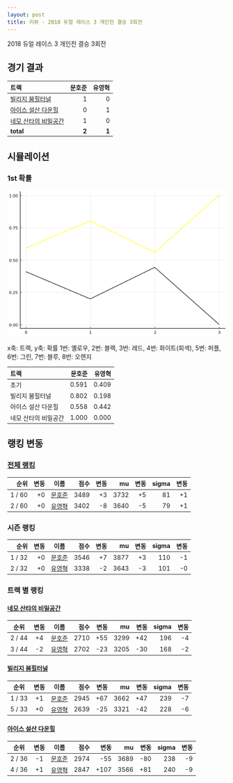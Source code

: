 ```yaml
---
layout: post
title: 리뷰 - 2018 듀얼 레이스 3 개인전 결승 3회전
---
```


2018 듀얼 레이스 3 개인전 결승 3회전


## 경기 결과

| 트랙 | 문호준 | 유영혁 |
|:---|---:|---:|
| [빌리지 붐힐터널](../boomhill) | 1 | 0 |
| [아이스 설산 다운힐](../seolsan) | 0 | 1 |
| [네모 산타의 비밀공간](../santa) | 1 | 0 |
| __total__ |__2__ |__1__ |



## 시뮬레이션


### 1st 확률


![](../images/s2018-1-6-3-1st.png)

x축: 트랙, y축: 확률
1번: 옐로우, 2번: 블랙, 3번: 레드, 4번: 화이트(회색), 5번: 퍼플, 6번: 그린, 7번: 블루, 8번: 오렌지

| 트랙 | 문호준 | 유영혁 |
|:---|---:|---:|
| 초기 | 0.591 | 0.409 |
| 빌리지 붐힐터널 | 0.802 | 0.198 |
| 아이스 설산 다운힐 | 0.558 | 0.442 |
| 네모 산타의 비밀공간 | 1.000 | 0.000 |


## 랭킹 변동


### [전체 랭킹](../singles-full)

| 순위 | 변동 | 이름 | 점수 | 변동 | mu | 변동 | sigma | 변동 |
|---:|---:|:---:|---:|---:|---:|---:|---:|---:|
| 1 / 60 | +0 | [문호준](../munhojun) | 3489 | +3 | 3732 | +5 | 81 | +1 |
| 2 / 60 | +0 | [유영혁](../yuyeonghyeok) | 3402 | -8 | 3640 | -5 | 79 | +1 |

### 시즌 랭킹

| 순위 | 변동 | 이름 | 점수 | 변동 | mu | 변동 | sigma | 변동 |
|---:|---:|:---:|---:|---:|---:|---:|---:|---:|
| 1 / 32 | +0 | [문호준](../munhojun) | 3546 | +7 | 3877 | +3 | 110 | -1 |
| 2 / 32 | +0 | [유영혁](../yuyeonghyeok) | 3338 | -2 | 3643 | -3 | 101 | -0 |

### 트랙 별 랭킹


#### [네모 산타의 비밀공간](../santa)

| 순위 | 변동 | 이름 | 점수 | 변동 | mu | 변동 | sigma | 변동 |
|:---:|:---:|:---:|---:|---:|---:|---:|---:|---:|
| 2 / 44 | +4 | [문호준](../munhojun) | 2710 | +55 | 3299 | +42 | 196 | -4 |
| 3 / 44 | -2 | [유영혁](../yuyeonghyeok) | 2702 | -23 | 3205 | -30 | 168 | -2 |

#### [빌리지 붐힐터널](../boomhill)

| 순위 | 변동 | 이름 | 점수 | 변동 | mu | 변동 | sigma | 변동 |
|:---:|:---:|:---:|---:|---:|---:|---:|---:|---:|
| 1 / 33 | +1 | [문호준](../munhojun) | 2945 | +67 | 3662 | +47 | 239 | -7 |
| 5 / 33 | +0 | [유영혁](../yuyeonghyeok) | 2639 | -25 | 3321 | -42 | 228 | -6 |

#### [아이스 설산 다운힐](../seolsan)

| 순위 | 변동 | 이름 | 점수 | 변동 | mu | 변동 | sigma | 변동 |
|:---:|:---:|:---:|---:|---:|---:|---:|---:|---:|
| 2 / 36 | -1 | [문호준](../munhojun) | 2974 | -55 | 3689 | -80 | 238 | -9 |
| 4 / 36 | +1 | [유영혁](../yuyeonghyeok) | 2847 | +107 | 3566 | +81 | 240 | -9 |
